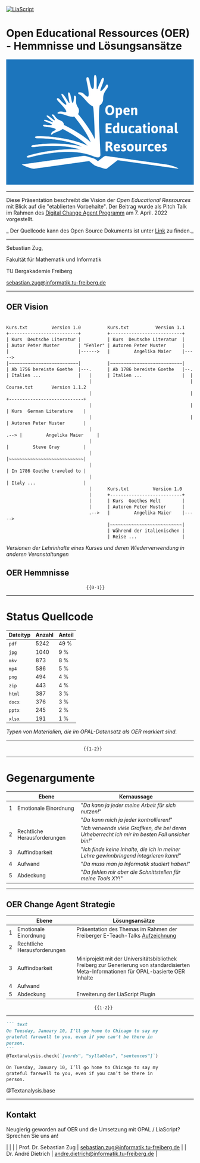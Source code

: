 <!--
author:   Sebastian Zug

email:    Sebastian.Zug@informatik.tu-freiberg.de

version:  1.0.4

language: de

narrator: Deutsch Male

mode:     Presentation

comment:  Dieser Kurs für in das Projekt LiaScript ein und diskutiert die
          Vorteile im Kontext der OER Idee.

link:     https://cdn.jsdelivr.net/chartist.js/latest/chartist.min.css

script:   https://cdn.jsdelivr.net/chartist.js/latest/chartist.min.js

logo:     ./images/logo.png

import: https://raw.githubusercontent.com/liaTemplates/processingjs/master/README.md
        https://raw.githubusercontent.com/liaTemplates/TextAnalysis/main/README.md

translation: Deutsch  translations/German.md

-->

[![LiaScript](https://raw.githubusercontent.com/LiaScript/LiaScript/master/badges/course.svg)](https://liascript.github.io/course/?https://raw.githubusercontent.com/SebastianZug/WillkommenAufLiaScript/master/DigitalChangeAgent.md#1)

# Open Educational Ressources (OER) - Hemmnisse und Lösungsansätze

![alt-text](images/Global_Open_Educational_Resources_Logo.png "OER-Logo - Quelle: [^1]")<!-- style="width: 50%; max-width=315px;" -->

------------------------------------------------------

Diese Präsentation beschreibt die Vision der _Open Educational Ressources_ mit Blick auf die "etablierten Vorbehalte". Der Beitrag wurde als Pitch Talk im Rahmen des [Digital Change Agent Programm](https://www.hd-sachsen.de/web/page.php?id=1333) am 7. April. 2022 vorgestellt.

_ Der Quellcode kann des Open Source Dokuments ist unter [Link](https://github.com/SebastianZug/WillkommenAufLiaScript/blob/master/DigitalChangeAgent.md) zu finden._

------------------------------------------------------

Sebastian Zug,

Fakultät für Mathematik und Informatik

TU Bergakademie Freiberg

[sebastian.zug@informatik.tu-freiberg.de](mailto:sebastian.zug@informatik.tu-freiberg.de)

------------------------------------------------------

[^1]: Jonathasmello - Eigenes Werk, CC BY 3.0, [https://commons.wikimedia.org/w/index.php?curid=18460156](https://commons.wikimedia.org/w/index.php?curid=18460156)

## OER Vision

<!--
style="width: 100%; max-width: 860px; display: block; margin-left: auto; margin-right: auto;"
-->
```ascii

Kurs.txt         Version 1.0          Kurs.txt          Version 1.1
+--------------------------+          +---------------------------+
| Kurs  Deutsche Literatur |          | Kurs  Deutsche Literatur  |
| Autor Peter Muster       | "Fehler" | Autoren Peter Muster      |
|                          |------>   |         Angelika Maier    |----->
|~~~~~~~~~~~~~~~~~~~~~~~~~~|          |~~~~~~~~~~~~~~~~~~~~~~~~~~~|
| Ab 1756 bereiste Goethe  |---.      | Ab 1786 bereiste Goethe   |--.
| Italien ...              |   |      | Italien ...               |  |
                               |                                     |    Course.txt       Version 1.1.2
                               |                                     |    +----------------------------+
                               |                                     |    | Kurs  German Literature    |
                               |                                     |    | Autoren Peter Muster       |
                               |                                     .--> |         Angelika Maier     |
                               |                                          |         Steve Gray         |
                               |                                          |~~~~~~~~~~~~~~~~~~~~~~~~~~~~|
                               |                                          | In 1786 Goethe traveled to |
                               |                                          | Italy ...                  |
                               |      Kurs.txt         Version 1.0
                               |      +---------------------------+
                               |      | Kurs  Goethes Welt        |
                               |      | Autoren Peter Muster      |
                               .-->   |         Angelika Maier    |----->
                                      |~~~~~~~~~~~~~~~~~~~~~~~~~~~|
                                      | Während der italienischen |
                                      | Reise ...                 |
```
*Versionen der Lehrinhalte eines Kurses und deren Wiederverwendung in anderen Veranstaltungen*

## OER Hemmnisse


                                  {{0-1}}
********************************************************************************

Status Quellcode
=========================

<!-- data-type="BarChart"
data-title="Anteil der Datenformate im Kontext der OPAL OER Materialien"
data-xlabel="Datentyp"
data-ylabel="% of Anzahl" -->
| Dateityp | Anzahl | Anteil |
| -------- | ------ | ------ |
| `pdf`    | 5242   | 49 %   |
| `jpg`    | 1040   | 9 %    |
| `mkv`    | 873    | 8 %    |
| `mp4`    | 586    | 5 %    |
| `png`    | 494    | 4 %    |
| `zip`    | 443    | 4 %    |
| `html`   | 387    | 3 %    |
| `docx`   | 376    | 3 %    |
| `pptx`   | 245    | 2 %    |
| `xlsx`   | 191    | 1 %    |
*_Typen von Materialien, die im OPAL-Datensatz als OER markiert sind._*

********************************************************************************

                                 {{1-2}}
********************************************************************************

Gegenargumente
=========================

|     | Ebene                        | Kernaussage                                                                                      |
| --- | ---------------------------- | ------------------------------------------------------------------------------------------------ |
| 1   | Emotionale Einordnung        | "_Da kann ja jeder meine Arbeit für sich nutzen!_"                                               |
|     |                              | "_Da kann mich ja jeder kontrollieren!_"                                                         |
| 2   | Rechtliche Herausforderungen | "_Ich verwende viele Grafiken, die bei deren Urheberrecht ich mir im besten Fall unsicher bin!_" |
| 3   | Auffindbarkeit               | "_Ich finde keine Inhalte, die ich in meiner Lehre gewinnbringend integrieren kann!_"            |
| 4   | Aufwand                      | "_Da muss man ja Informatik studiert haben!_"                                                    |
| 5   | Abdeckung                    | "_Da fehlen mir aber die Schnittstellen für meine Tools XY!_"                                    |

********************************************************************************

## OER Change Agent Strategie

|     | Ebene                        | <!-- Style="color:green" --> Lösungsansätze                                                                                                                                                                                                                                                  |
| --- | ---------------------------- | --------------------------------------------------------------------------------------------------------------------------------------------------------------------------------------------------------------------------------------------------------------- |
| 1   | Emotionale Einordnung        | <!-- Style="color:green" --> Präsentation des Themas im Rahmen der Freiberger E-Teach-Talks [Aufzeichnung](https://video.tu-freiberg.de/video/E-TeachTalk5-Open-Educational-Ressources-OER-Vision-Vorteile-amp-praktische-Umsetzung-mit-LiaScript-und-OPAL/0e36a414baa3158a6339be43b2e4dbc5) |
| 2   | Rechtliche Herausforderungen |                                                                                                                                                                                                                                                                 |
| 3   | Auffindbarkeit               | <!-- Style="color:green" --> Miniprojekt mit der Universitätsbibliothek Freiberg zur Generierung von standardisierten Meta-Informationen für OPAL-basierte OER Inhalte                                                                                                                       |
| 4   | Aufwand                      |                                                                                                                                                                                                                                                                 |
| 5   | Abdeckung                    | <!-- Style="color:green" --> Erweiterung der LiaScript Plugin                                                                                                                                                                                                                                |

                                     {{1-2}}
*******************************************************************************

```` Markdown
``` text
On Tuesday, January 10, I’ll go home to Chicago to say my
grateful farewell to you, even if you can’t be there in
person.
```
@Textanalysis.check(`[words", "syllables", "sentences"]`)
````

``` text Obama, Farewell Speech
On Tuesday, January 10, I’ll go home to Chicago to say my
grateful farewell to you, even if you can’t be there in
person.
```
@Textanalysis.base

*******************************************************************************

## Kontakt

Neugierig geworden auf OER und die Umsetzung mit OPAL / LiaScript? Sprechen Sie uns an!

| | |
| Prof. Dr. Sebastian Zug | [sebastian.zug@informatik.tu-freiberg.de](mailto:sebastian.zug@informatik.tu-freiberg.de)   |
| Dr. André Dietrich      | [andre.dietrich@informatik.tu-freiberg.de](mailto:andre.dietrich@informatik.tu-freiberg.de) |
